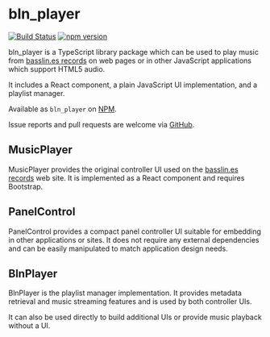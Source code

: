 bln_player
==========

[![Build Status](https://ci.qtk.io/job/bln_player/badge/icon)](https://ci.qtk.io/job/bln_player/)
[![npm version](https://badge.fury.io/js/bln_player.svg)](https://badge.fury.io/js/bln_player)

bln_player is a TypeScript library package which can be used to play music from
[basslin.es records](https://basslin.es/)
on web pages or in other JavaScript applications which support HTML5 audio.

It includes a React component, a plain JavaScript UI implementation, and a
playlist manager.

Available as `bln_player` on
[NPM](https://www.npmjs.com/package/bln_player).

Issue reports and pull requests are welcome via
[GitHub](https://github.com/keeganquinn/bln_player).


MusicPlayer
-----------

MusicPlayer provides the original controller UI used on the
[basslin.es records](https://basslin.es/)
web site. It is implemented as a React component and requires Bootstrap.


PanelControl
------------

PanelControl provides a compact panel controller UI suitable for embedding in
other applications or sites. It does not require any external dependencies and
can be easily manipulated to match application design needs.


BlnPlayer
---------

BlnPlayer is the playlist manager implementation. It provides metadata
retrieval and music streaming features and is used by both controller UIs.

It can also be used directly to build additional UIs or provide music playback
without a UI.
